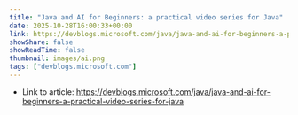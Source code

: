 ```yaml
---
title: "Java and AI for Beginners: a practical video series for Java"
date: 2025-10-28T16:00:33+00:00
link: https://devblogs.microsoft.com/java/java-and-ai-for-beginners-a-practical-video-series-for-java
showShare: false
showReadTime: false
thumbnail: images/ai.png
tags: ["devblogs.microsoft.com"]
---
```



- Link to article: https://devblogs.microsoft.com/java/java-and-ai-for-beginners-a-practical-video-series-for-java
